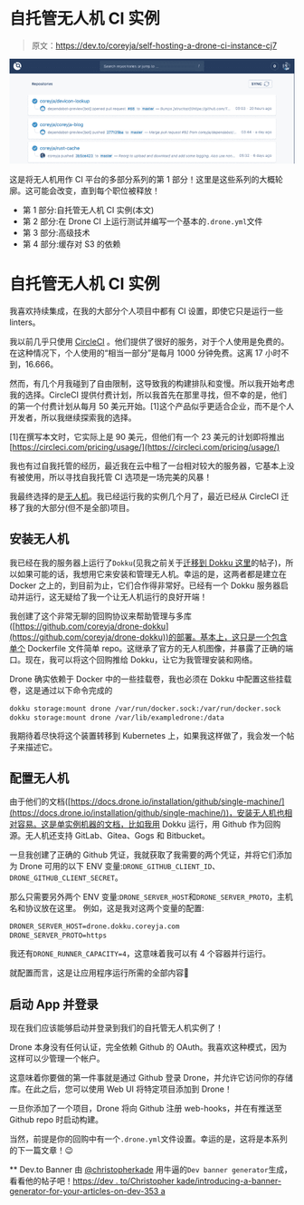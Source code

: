 # 自托管无人机 CI 实例

> 原文：<https://dev.to/coreyja/self-hosting-a-drone-ci-instance-cj7>

[![Drone Screenshot](img/3b98b76f6734cbb5604e791fc544c61a.png)](https://res.cloudinary.com/practicaldev/image/fetch/s--I3ceByYD--/c_limit%2Cf_auto%2Cfl_progressive%2Cq_auto%2Cw_880/https://coreyja.com/static/516b79ae9f9a874ba4a9b21ea54c8939/a7b2a/drone-screenshot.png)

这是将无人机用作 CI 平台的多部分系列的第 1 部分！这里是这些系列的大概轮廓。这可能会改变，直到每个职位被释放！

*   第 1 部分:自托管无人机 CI 实例(本文)
*   第 2 部分:在 Drone CI 上运行测试并编写一个基本的`.drone.yml`文件
*   第 3 部分:高级技术
*   第 4 部分:缓存对 S3 的依赖

# 自托管无人机 CI 实例

我喜欢持续集成，在我的大部分个人项目中都有 CI 设置，即使它只是运行一些 linters。

我以前几乎只使用 [CircleCI](https://circleci.com/) 。他们提供了很好的服务，对于个人使用是免费的。在这种情况下，个人使用的“相当一部分”是每月 1000 分钟免费。这离 17 小时不到，16.666。

然而，有几个月我碰到了自由限制，这导致我的构建排队和变慢。所以我开始考虑我的选择。CircleCI 提供付费计划，所以我首先在那里寻找，但不幸的是，他们的第一个付费计划从每月 50 美元开始。[1]这个产品似乎更适合企业，而不是个人开发者，所以我继续探索我的选择。

[1]在撰写本文时，它实际上是 90 美元，但他们有一个 23 美元的计划即将推出[https://circleci.com/pricing/usage/](https://circleci.com/pricing/usage/)

我也有过自我托管的经历，最近我在云中租了一台相对较大的服务器，它基本上没有被使用，所以寻找自我托管 CI 选项是一场完美的风暴！

我最终选择的是[无人机](https://drone.io/)。我已经运行我的实例几个月了，最近已经从 CircleCI 迁移了我的大部分(但不是全部)项目。

## 安装无人机

我已经在我的服务器上运行了`Dokku`(见我之前关于[迁移到 Dokku 这里](https://coreyja.com/migrating-from-heroku-to-dokku/)的帖子)，所以如果可能的话，我想用它来安装和管理无人机。幸运的是，这两者都是建立在 Docker 之上的，到目前为止，它们合作得非常好。已经有一个 Dokku 服务器启动并运行，这无疑给了我一个让无人机运行的良好开端！

我创建了这个非常无聊的回购协议来帮助管理与多库([https://github.com/coreyja/drone-dokku](https://github.com/coreyja/drone-dokku))的部署。基本上，这只是一个包含单个 Dockerfile 文件简单 repo。这继承了官方的无人机图像，并暴露了正确的端口。现在，我可以将这个回购推给 Dokku，让它为我管理安装和网络。

Drone 确实依赖于 Docker 中的一些挂载卷，我也必须在 Dokku 中配置这些挂载卷，这是通过以下命令完成的

```
dokku storage:mount drone /var/run/docker.sock:/var/run/docker.sock
dokku storage:mount drone /var/lib/exampledrone:/data 
```

我期待着尽快将这个装置转移到 Kubernetes 上，如果我这样做了，我会发一个帖子来描述它。

## 配置无人机

由于他们的文档([https://docs.drone.io/installation/github/single-machine/](https://docs.drone.io/installation/github/single-machine/))，安装无人机也相对容易。这是单实例机器的文档，比如我用 Dokku 运行，用 Github 作为回购源。无人机还支持 GitLab、Gitea、Gogs 和 Bitbucket。

一旦我创建了正确的 Github 凭证，我就获取了我需要的两个凭证，并将它们添加为 Drone 可用的以下 ENV 变量:`DRONE_GITHUB_CLIENT_ID`、`DRONE_GITHUB_CLIENT_SECRET`。

那么只需要另外两个 ENV 变量:`DRONE_SERVER_HOST`和`DRONE_SERVER_PROTO`，主机名和协议放在这里。
例如，这是我对这两个变量的配置:

```
DRONER_SERVER_HOST=drone.dokku.coreyja.com
DRONE_SERVER_PROTO=https 
```

我还有`DRONE_RUNNER_CAPACITY=4`，这意味着我可以有 4 个容器并行运行。

就配置而言，这是让应用程序运行所需的全部内容🎉

## 启动 App 并登录

现在我们应该能够启动并登录到我们的自托管无人机实例了！

Drone 本身没有任何认证，完全依赖 Github 的 OAuth。我喜欢这种模式，因为这样可以少管理一个帐户。

这意味着你要做的第一件事就是通过 Github 登录 Drone，并允许它访问你的存储库。在此之后，您可以使用 Web UI 将特定项目添加到 Drone！

一旦你添加了一个项目，Drone 将向 Github 注册 web-hooks，并在有推送至 Github repo 时启动构建。

当然，前提是你的回购中有一个`.drone.yml`文件设置。幸运的是，这将是本系列的下一篇文章！😉

** Dev.to Banner 由 [@christopherkade](https://dev.to/christopherkade) 用牛逼的`Dev banner generator`生成，看看他的帖子吧！[https://dev . to/Christopher kade/introducing-a-banner-generator-for-your-articles-on-dev-353 a](https://dev.to/christopherkade/introducing-a-banner-generator-for-your-articles-on-dev-353a)